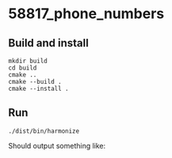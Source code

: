 # 58817_phone_numbers

## Build and install

```shell
mkdir build
cd build
cmake ..
cmake --build .
cmake --install .
```

## Run

```shell
./dist/bin/harmonize
```

Should output something like:

```text
```

